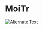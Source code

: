 # MoiTr

<a href="y2meta.com-Darci - On My Own (slowed)(Tik tok)-(1080p).mp4" title="Link Title"><img src="{image-url}" alt="Alternate Text" /></a>
